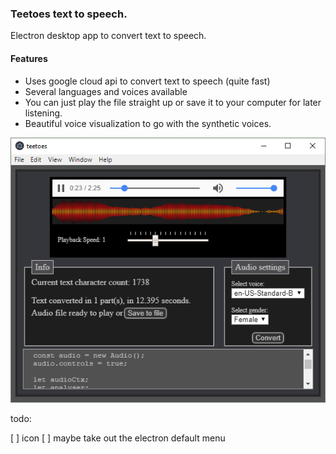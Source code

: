 ### Teetoes text to speech.  

Electron desktop app to convert text to speech.

#### Features
* Uses google cloud api to convert text to speech (quite fast)
* Several languages and voices available
* You can just play the file straight up or save it to your computer for later listening.
* Beautiful voice visualization to go with the synthetic voices.

![2018-07-04_2258.png](src\assets\2018-07-04_2258.png)


todo:

[ ] icon
[ ] maybe take out the electron default menu
